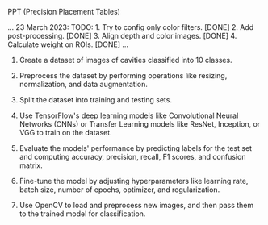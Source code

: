 PPT (Precision Placement Tables)

...
23 March 2023:
TODO:   1. Try to config only color filters.            [DONE]
        2. Add post-processing.                         [DONE]
        3. Align depth and color images.                [DONE]
        4. Calculate weight on ROIs.                    [DONE]
...



1. Create a dataset of images of cavities classified into 10 classes.

2. Preprocess the dataset by performing operations like resizing, normalization, and data augmentation.

3. Split the dataset into training and testing sets.

4. Use TensorFlow's deep learning models like Convolutional Neural Networks (CNNs) or Transfer Learning models like ResNet, Inception, or VGG to train on the dataset.

5. Evaluate the models' performance by predicting labels for the test set and computing accuracy, precision, recall, F1 scores, and confusion matrix.

6. Fine-tune the model by adjusting hyperparameters like learning rate, batch size, number of epochs, optimizer, and regularization.

7. Use OpenCV to load and preprocess new images, and then pass them to the trained model for classification.